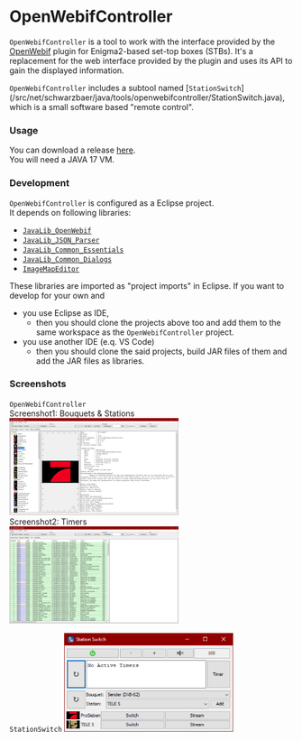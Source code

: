# OpenWebifController
`OpenWebifController` is a tool to work with the interface provided by the [OpenWebif](https://github.com/E2OpenPlugins/e2openplugin-OpenWebif) plugin for Enigma2-based set-top boxes (STBs). It's a replacement for the web interface provided by the plugin and uses its API to gain the displayed information.  

`OpenWebifController` includes a subtool named [`StationSwitch`]
(/src/net/schwarzbaer/java/tools/openwebifcontroller/StationSwitch.java), which is a small software based "remote control".

### Usage
You can download a release [here](https://github.com/Hendrik2319/OpenWebifController/releases).  
You will need a JAVA 17 VM.

### Development
`OpenWebifController` is configured as a Eclipse project.  
It depends on following libraries:
* [`JavaLib_OpenWebif`](https://github.com/Hendrik2319/JavaLib_OpenWebif)
* [`JavaLib_JSON_Parser`](https://github.com/Hendrik2319/JavaLib_JSON_Parser)
* [`JavaLib_Common_Essentials`](https://github.com/Hendrik2319/JavaLib_Common_Essentials)
* [`JavaLib_Common_Dialogs`](https://github.com/Hendrik2319/JavaLib_Common_Dialogs)
* [`ImageMapEditor`](https://github.com/Hendrik2319/ImageMapEditor)

These libraries are imported as "project imports" in Eclipse. 
If you want to develop for your own and
* you use Eclipse as IDE,
	* then you should clone the projects above too and add them to the same workspace as the `OpenWebifController` project.
* you use another IDE (e.q. VS Code)
	* then you should clone the said projects, build JAR files of them and add the JAR files as libraries.

### Screenshots
`OpenWebifController`  
Screenshot1: Bouquets & Stations  
<img alt="Screenshot1: Bouquets & Stations" title="Screenshot1: Bouquets & Stations" width="300" src="/github/Screenshot1 - Bouquets & Stations.png" />  
Screenshot2: Timers  
<img alt="Screenshot2: Timers"              title="Screenshot2: Timers"              width="300" src="/github/Screenshot2 - Timers.png" />  

`StationSwitch`
<img alt="Screenshot3: StationSwitch"       title="Screenshot3: StationSwitch"       width="300" src="/github/Screenshot3 - StationSwitch.png" />  
